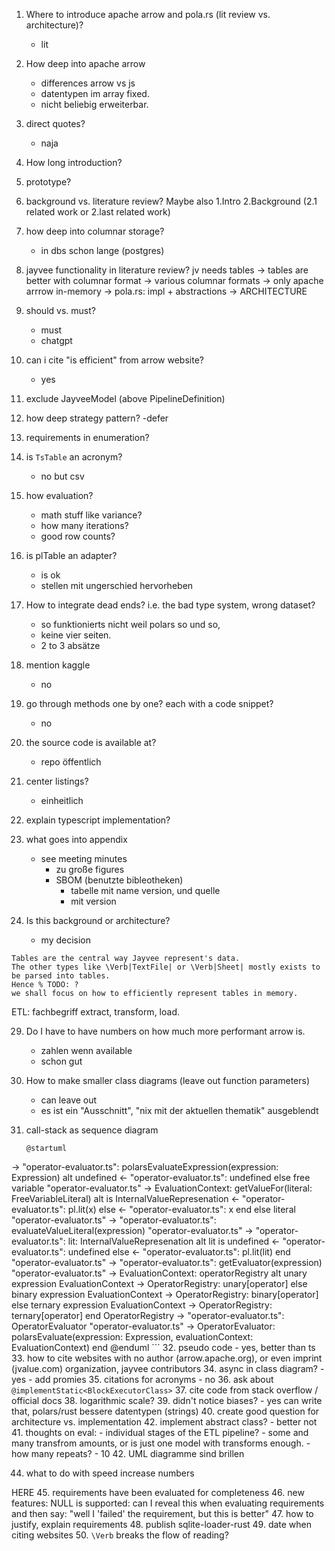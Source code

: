 1. Where to introduce apache arrow and pola.rs (lit review vs. architecture)?
    - lit
2. How deep into apache arrow
    - differences arrow vs js
    - datentypen im array fixed.
    - nicht beliebig erweiterbar.
3. direct quotes?
    - naja
4. How long introduction?
5. prototype?
5. background vs. literature review?
    Maybe also 1.Intro 2.Background (2.1 related work or 2.last related work)
6. how deep into columnar storage?
    - in dbs schon lange (postgres)
7. jayvee functionality in literature review?
    jv needs tables -> tables are better with columnar format -> various columnar formats -> only apache arrrow in-memory -> pola.rs: impl + abstractions -> ARCHITECTURE
14. should vs. must?
    - must
    - chatgpt
15. can i cite "is efficient" from arrow website?
    - yes
16. exclude JayveeModel (above PipelineDefinition)
17. how deep strategy pattern?
    -defer
18. requirements in enumeration?
19. is `TsTable` an acronym?
    - no but csv
20. how evaluation?
    - math stuff like variance?
    - how many iterations?
    - good row counts?
21. is plTable an adapter?
    - is ok
    - stellen mit ungerschied hervorheben
22. How to integrate dead ends? i.e. the bad type system, wrong dataset?
    - so funktionierts nicht weil polars so und so,
    - keine vier seiten.
    - 2 to 3 absätze
23. mention kaggle
    - no
24. go through methods one by one? each with a code snippet?
    - no
25. the source code is available at?
    - repo öffentlich
26. center listings?
    - einheitlich
27. explain typescript implementation?
28. what goes into appendix
    - see meeting minutes
        - zu große figures
        - SBOM (benutzte bibleotheken)
            - tabelle mit name version, und quelle
            - mit version

11. Is this background or architecture?
    - my decision
```lualatex
Tables are the central way Jayvee represent's data.
The other types like \Verb|TextFile| or \Verb|Sheet| mostly exists to be parsed into tables.
Hence % TODO: ?
we shall focus on how to efficiently represent tables in memory.
```



ETL: fachbegriff extract, transform, load.




29. Do I have to have numbers on how much more performant arrow is.
    - zahlen wenn available
    - schon gut


30. How to make smaller class diagrams (leave out function parameters)
    - can leave out
    - es ist ein "Ausschnitt", "nix mit der aktuellen thematik" ausgeblendt
31. call-stack as sequence diagram
    ```plantuml
    @startuml
-> "operator-evaluator.ts": polarsEvaluateExpression(expression: Expression)
alt undefined
  <- "operator-evaluator.ts": undefined
else free variable
  "operator-evaluator.ts" -> EvaluationContext: getValueFor(literal: FreeVariableLiteral)
  alt is InternalValueRepresenation
    <- "operator-evaluator.ts": pl.lit(x)
  else
    <- "operator-evaluator.ts": x
  end
else literal
  "operator-evaluator.ts" -> "operator-evaluator.ts": evaluateValueLiteral(expression)
  "operator-evaluator.ts" -> "operator-evaluator.ts": lit: InternalValueRepresenation
  alt lit is undefined
    <- "operator-evaluator.ts": undefined
  else
    <- "operator-evaluator.ts": pl.lit(lit)
  end
  "operator-evaluator.ts" -> "operator-evaluator.ts": getEvaluator(expression)
  "operator-evaluator.ts" -> EvaluationContext: operatorRegistry
  alt unary expression
    EvaluationContext -> OperatorRegistry: unary[operator]
  else binary expression
    EvaluationContext -> OperatorRegistry: binary[operator]
  else ternary expression
    EvaluationContext -> OperatorRegistry: ternary[operator]
  end
    OperatorRegistry -> "operator-evaluator.ts": OperatorEvaluator
    "operator-evaluator.ts" -> OperatorEvaluator: polarsEvaluate(expression: Expression, evaluationContext: EvaluationContext)
end
@enduml
    ```
32. pseudo code
    - yes, better than ts
33. how to cite websites with  no author (arrow.apache.org), or even imprint (jvalue.com)
     organization, jayvee contributors
34. async in class diagram?
    - yes
    - add promies
35. citations for acronyms
    - no
36. ask about `@implementStatic<BlockExecutorClass>`
37. cite code from stack overflow / official docs
38. logarithmic scale?
39. didn't notice biases?
    - yes can write that, polars/rust bessere datentypen (strings)
40. create good question for architecture vs. implementation
42. implement abstract class?
    - better not
41. thoughts on eval:
    - individual stages of the ETL pipeline?
    - some and many transfrom amounts, or is just one model with transforms enough.
    - how many repeats?
        - 10
42. UML diagramme sind brillen

44. what to do with speed increase numbers

HERE
45. requirements have been evaluated for completeness
46. new features: NULL is supported: can I reveal this when evaluating requirements and then say: "well I 'failed' the requirement, but this is better"
47. how to justify, explain requirements
48. publish sqlite-loader-rust
49. date when citing websites
50. `\Verb` breaks the flow of reading?

